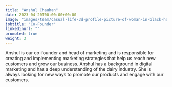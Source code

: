 ```yaml
---
title: "Anshul Chauhan"
date: 2023-04-20T00:00:00+00:00
image: "images/team/casual-life-3d-profile-picture-of-woman-in-black-hat-and-pink-shirt.png"
jobtitle: "Co-Founder"
linkedinurl: ""
promoted: true
weight: 3
---
```


Anshul is our co-founder and head of marketing and is responsible for creating and implementing marketing strategies that help us reach new customers and grow our business. Anshul has a background in digital marketing and has a deep understanding of the dairy industry. She is always looking for new ways to promote our products and engage with our customers.
